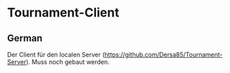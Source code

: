 # Tournament-Client

## German

Der Client für den localen Server (https://github.com/Dersa85/Tournament-Server).
Muss noch gebaut werden.
